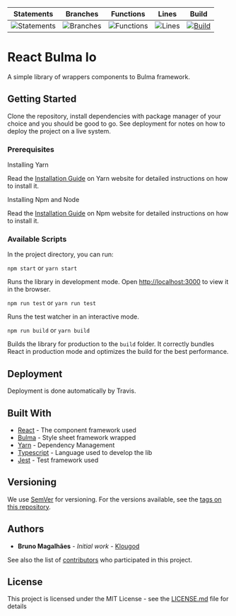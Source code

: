| Statements                                                                                      | Branches                                                                              | Functions                                                                              | Lines                                                                                      | Build                                                                                                                    |
| ----------------------------------------------------------------------------------------------- | ------------------------------------------------------------------------------------- | -------------------------------------------------------------------------------------- | ------------------------------------------------------------------------------------------ | ------------------------------------------------------------------------------------------------------------------------ |
| ![Statements](https://img.shields.io/badge/Coverage-94.31%25-brightgreen.svg 'Make me better!') | ![Branches](https://img.shields.io/badge/Coverage-51.52%25-red.svg 'Make me better!') | ![Functions](https://img.shields.io/badge/Coverage-76.92%25-red.svg 'Make me better!') | ![Lines](https://img.shields.io/badge/Coverage-93.43%25-brightgreen.svg 'Make me better!') | [![Build](https://travis-ci.org/klougod/react-bulma-io.svg?branch=master)](https://travis-ci.org/klougod/react-bulma-io) |

# React Bulma Io

A simple library of wrappers components to Bulma framework.

## Getting Started

Clone the repository, install dependencies with package manager of your choice and you should be good to go. See deployment for notes on how to deploy the project on a live system.

### Prerequisites

Installing Yarn

Read the [Installation Guide](https://yarnpkg.com/en/docs/install) on Yarn website for detailed instructions on how to install it.

Installing Npm and Node

Read the [Installation Guide](https://docs.npmjs.com/downloading-and-installing-node-js-and-npm) on Npm website for detailed instructions on how to install it.

### Available Scripts

In the project directory, you can run:

`npm start` or `yarn start`

Runs the library in development mode. Open [http://localhost:3000](http://localhost:3000) to view it in the browser.

`npm run test` or `yarn run test`

Runs the test watcher in an interactive mode.

`npm run build` or `yarn build`

Builds the library for production to the `build` folder.
It correctly bundles React in production mode and optimizes the build for the best performance.

## Deployment

Deployment is done automatically by Travis.

## Built With

- [React](https://reactjs.org/docs/) - The component framework used
- [Bulma](https://bulma.io/documentation/) - Style sheet framework wrapped
- [Yarn](https://classic.yarnpkg.com/en/docs/) - Dependency Management
- [Typescript](https://www.typescriptlang.org/docs/) - Language used to develop the lib
- [Jest](https://rometools.github.io/rome/) - Test framework used

## Versioning

We use [SemVer](http://semver.org/) for versioning. For the versions available, see the [tags on this repository](https://github.com/klougod/react-bulma-io/tags).

## Authors

- **Bruno Magalhães** - _Initial work_ - [Klougod](https://github.com/klougod)

See also the list of [contributors](https://github.com/klougod/react-bulma-io/contributors) who participated in this project.

## License

This project is licensed under the MIT License - see the [LICENSE.md](LICENSE.md) file for details
